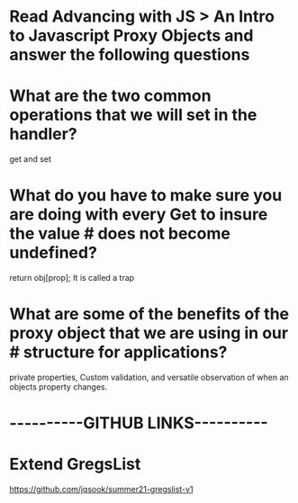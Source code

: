 # Read Advancing with JS > An Intro to Javascript Proxy Objects and answer the following questions

# What are the two common operations that we will set in the handler?

get and set

# What do you have to make sure you are doing with every Get to insure the value # does not become undefined?

return obj[prop]; It is called a trap

# What are some of the benefits of the proxy object that we are using in our # structure for applications?

private properties, Custom validation, and versatile observation of when an objects property changes.

# ----------GITHUB LINKS----------

# Extend GregsList

https://github.com/jqsook/summer21-gregslist-v1
